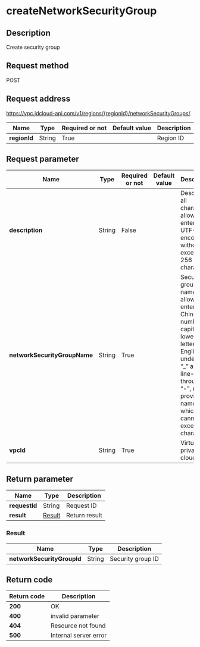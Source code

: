 # createNetworkSecurityGroup


## Description
Create security group

## Request method
POST

## Request address
https://vpc.jdcloud-api.com/v1/regions/{regionId}/networkSecurityGroups/

|Name|Type|Required or not|Default value|Description|
|---|---|---|---|---|
|**regionId**|String|True||Region ID|

## Request parameter
|Name|Type|Required or not|Default value|Description|
|---|---|---|---|---|
|**description**|String|False||Description, all characters allowed to enter under UTF-8 encoding, without exceeding 256 characters|
|**networkSecurityGroupName**|String|True||Security group name, only allowed to enter Chinese, numbers, capital and lowercase letters, English underline “_” and line-through “-”, must provide a name which cannot exceed 32 characters. |
|**vpcId**|String|True||Virtual private cloud ID|


## Return parameter
|Name|Type|Description|
|---|---|---|
|**requestId**|String|Request ID|
|**result**|[Result](##Result)|Return result|


### <a name="Result">Result</a>
|Name|Type|Description|
|---|---|---|
|**networkSecurityGroupId**|String|Security group ID|

## Return code
|Return code|Description|
|---|---|
|**200**|OK|
|**400**|invalid parameter|
|**404**|Resource not found|
|**500**|Internal server error|
